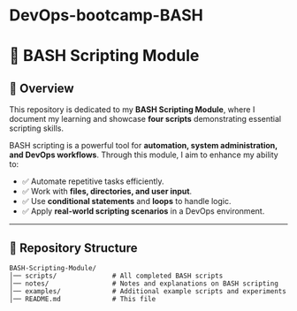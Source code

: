 # DevOps-bootcamp-BASH

# 🚀 BASH Scripting Module  

## **📌 Overview**  
This repository is dedicated to my **BASH Scripting Module**, where I document my learning and showcase **four scripts** demonstrating essential scripting skills.  

BASH scripting is a powerful tool for **automation, system administration, and DevOps workflows**. Through this module, I aim to enhance my ability to:  
- ✅ Automate repetitive tasks efficiently.  
- ✅ Work with **files, directories, and user input**.  
- ✅ Use **conditional statements** and **loops** to handle logic.  
- ✅ Apply **real-world scripting scenarios** in a DevOps environment.  

---
## **📂 Repository Structure**
```plaintext
BASH-Scripting-Module/
│── scripts/              # All completed BASH scripts
│── notes/                # Notes and explanations on BASH scripting
│── examples/             # Additional example scripts and experiments
│── README.md             # This file
